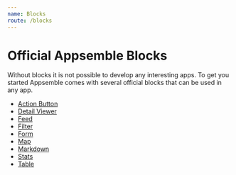 ```yaml
---
name: Blocks
route: /blocks
---
```


# Official Appsemble Blocks

Without blocks it is not possible to develop any interesting apps. To get you started Appsemble
comes with several official blocks that can be used in any app.

- [Action Button](/blocks/action-button)
- [Detail Viewer](/blocks/detail-viewer)
- [Feed](/blocks/feed)
- [Filter](/blocks/filter)
- [Form](/blocks/form)
- [Map](/blocks/map)
- [Markdown](/blocks/markdown)
- [Stats](/blocks/stats)
- [Table](/blocks/Table)

